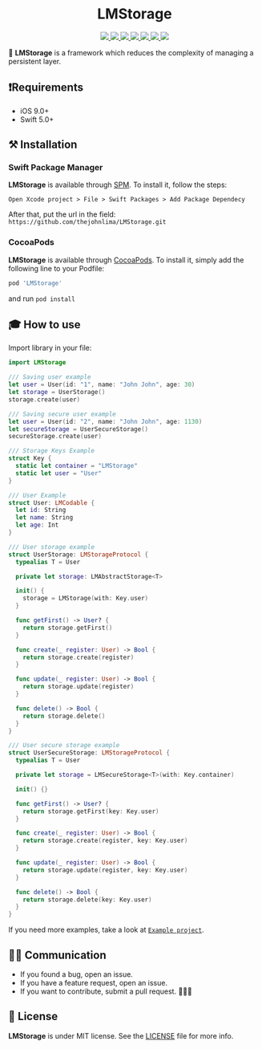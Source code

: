 <h1 align="center">LMStorage</h1>

<p align="center">
 <a href="https://github.com/thejohnlima/LMStorage/releases">
  <img src="https://img.shields.io/github/v/release/thejohnlima/LMStorage?style=for-the-badge">
 </a>
 <a href="https://github.com/thejohnlima/LMStorage/actions">
  <img src="https://img.shields.io/github/workflow/status/thejohnlima/LMStorage/CI?style=for-the-badge">
 </a>
 <a href="https://cocoapods.org/pods/LMStorage">
  <img src="https://img.shields.io/badge/Cocoa%20Pods-✓-4BC51D.svg?style=for-the-badge">
 </a>
 <a href="https://github.com/thejohnlima/LMStorage">
  <img src="https://img.shields.io/github/repo-size/thejohnlima/LMStorage.svg?style=for-the-badge">
 </a>
 <a href="https://raw.githubusercontent.com/thejohnlima/LMStorage/master/LICENSE">
  <img src="https://img.shields.io/github/license/thejohnlima/LMStorage.svg?style=for-the-badge">
 </a>
 <a href="https://developer.apple.com/ios/">
  <img src="https://img.shields.io/cocoapods/p/LMStorage?style=for-the-badge">
 </a>
 <a href="https://developer.apple.com/swift/">
  <img src="https://img.shields.io/badge/Swift-5-blue.svg?style=for-the-badge">
 </a>
</p>

💾 **LMStorage** is a framework which reduces the complexity of managing a persistent layer.

## ❗️Requirements

- iOS 9.0+
- Swift 5.0+

## ⚒ Installation

### Swift Package Manager

**LMStorage** is available through [SPM](https://developer.apple.com/videos/play/wwdc2019/408/). To install
it, follow the steps:

```script
Open Xcode project > File > Swift Packages > Add Package Dependecy
```

After that, put the url in the field: `https://github.com/thejohnlima/LMStorage.git`

### CocoaPods

**LMStorage** is available through [CocoaPods](https://cocoapods.org/pods/LMStorage). To install
it, simply add the following line to your Podfile:

```ruby
pod 'LMStorage'
```

and run `pod install`

## 🎓 How to use

Import library in your file:

```Swift
import LMStorage
```

```swift
/// Saving user example
let user = User(id: "1", name: "John John", age: 30)
let storage = UserStorage()
storage.create(user)
```

```swift
/// Saving secure user example
let user = User(id: "2", name: "John John", age: 1130)
let secureStorage = UserSecureStorage()
secureStorage.create(user)
```

```swift
/// Storage Keys Example
struct Key {
  static let container = "LMStorage"
  static let user = "User"
}
```

```swift
/// User Example
struct User: LMCodable {
  let id: String
  let name: String
  let age: Int
}
```

```swift
/// User storage example
struct UserStorage: LMStorageProtocol {
  typealias T = User

  private let storage: LMAbstractStorage<T>

  init() {
    storage = LMStorage(with: Key.user)
  }

  func getFirst() -> User? {
    return storage.getFirst()
  }

  func create(_ register: User) -> Bool {
    return storage.create(register)
  }

  func update(_ register: User) -> Bool {
    return storage.update(register)
  }

  func delete() -> Bool {
    return storage.delete()
  }
}
```

```swift
/// User secure storage example
struct UserSecureStorage: LMStorageProtocol {
  typealias T = User

  private let storage = LMSecureStorage<T>(with: Key.container)

  init() {}

  func getFirst() -> User? {
    return storage.getFirst(key: Key.user)
  }

  func create(_ register: User) -> Bool {
    return storage.create(register, key: Key.user)
  }

  func update(_ register: User) -> Bool {
    return storage.update(register, key: Key.user)
  }

  func delete() -> Bool {
    return storage.delete(key: Key.user)
  }
}
```

If you need more examples, take a look at [`Example project`](https://github.com/thejohnlima/LMStorage/tree/master/Example).

## 🙋🏻‍ Communication

- If you found a bug, open an issue.
- If you have a feature request, open an issue.
- If you want to contribute, submit a pull request. 👨🏻‍💻

## 📜 License

**LMStorage** is under MIT license. See the [LICENSE](https://raw.githubusercontent.com/thejohnlima/LMStorage/master/LICENSE?token=ALdmBr7BYPLFm0JcKkmChbVeGU10EblTks5cgHzcwA%3D%3D) file for more info.
